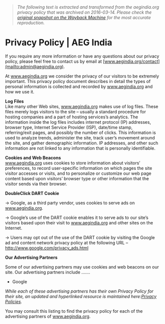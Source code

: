 > *The following text is extracted and transformed from the aegindia.org privacy policy that was archived on 2016-03-14. Please check the [original snapshot on the Wayback Machine](https://web.archive.org/web/20160314234000id_/http%3A//www.aegindia.org/privacy-policy) for the most accurate reproduction.*

# Privacy Policy | AEG India

If you require any more information or have any questions about our privacy policy, please feel free to contact us by email at [www.aegindia.org/contact](mailto:admin@aegindia.org).

At www.aegindia.org we consider the privacy of our visitors to be extremely important. This privacy policy document describes in detail the types of personal information is collected and recorded by www.aegindia.org and how we use it.

**Log Files**  
Like many other Web sites, www.aegindia.org makes use of log files. These files merely logs visitors to the site – usually a standard procedure for hosting companies and a part of hosting services’s analytics. The information inside the log files includes internet protocol (IP) addresses, browser type, Internet Service Provider (ISP), date/time stamp, referring/exit pages, and possibly the number of clicks. This information is used to analyze trends, administer the site, track user’s movement around the site, and gather demographic information. IP addresses, and other such information are not linked to any information that is personally identifiable.

**Cookies and Web Beacons**  
www.aegindia.org uses cookies to store information about visitors’ preferences, to record user-specific information on which pages the site visitor accesses or visits, and to personalize or customize our web page content based upon visitors’ browser type or other information that the visitor sends via their browser.

**DoubleClick DART Cookie**

→ Google, as a third party vendor, uses cookies to serve ads on www.aegindia.org.

→ Google’s use of the DART cookie enables it to serve ads to our site’s visitors based upon their visit to www.aegindia.org and other sites on the Internet.

→ Users may opt out of the use of the DART cookie by visiting the Google ad and content network privacy policy at the following URL – <http://www.google.com/privacy_ads.html>

**Our Advertising Partners**

Some of our advertising partners may use cookies and web beacons on our site. Our advertising partners include …….

  * Google



_While each of these advertising partners has their own Privacy Policy for their site, an updated and hyperlinked resource is maintained here:[Privacy Policies](http://www.privacypolicyonline.com/privacy-policies)._

You may consult this listing to find the privacy policy for each of the advertising partners of www.aegindia.org.
